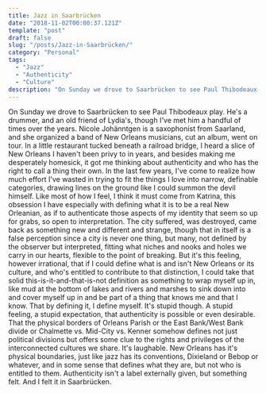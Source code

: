 ```yaml
---
title: Jazz in Saarbrücken
date: "2018-11-02T00:00:37.121Z"
template: "post"
draft: false
slug: "/posts/Jazz-in-Saarbrücken/"
category: "Personal"
tags:
  - "Jazz"
  - "Authenticity"
  - "Culture"
description: "On Sunday we drove to Saarbrücken to see Paul Thibodeaux play. He's a drummer, and an old friend of Lydia's, though I've met him a handful of times over the years. Nicole Johänntgen is a saxophonist from Saarland, and she organized a band of New Orleans musicians, cut an album, went on tour. In a little restaurant..."
---
```


On Sunday we drove to Saarbrücken to see Paul Thibodeaux play. He's a drummer, and an old friend of Lydia's, though I've met him a handful of times over the years. Nicole Johänntgen is a saxophonist from Saarland, and she organized a band of New Orleans musicians, cut an album, went on tour. In a little restaurant tucked beneath a railroad bridge, I heard a slice of New Orleans I haven't been privy to in years, and besides making me desperately homesick, it got me thinking about authenticity and who has the right to call a thing their own. In the last few years, I've come to realize how much effort I've wasted in trying to fit the things I love into narrow, definable categories, drawing lines on the ground like I could summon the devil himself. Like most of how I feel, I think it must come from Katrina, this obsession I have especially with defining what it is to be a real New Orleanian, as if to authenticate those aspects of my identity that seem so up for grabs, so open to interpretation. The city suffered, was destroyed, came back as something new and different and strange, though that in itself is a false perception since a city is never one thing, but many, not defined by the observer but interpreted, fitting what niches and nooks and holes we carry in our hearts, flexible to the point of breaking. But it's this feeling, however irrational, that if I could define what is and isn't New Orleans or its culture, and who's entitled to contribute to that distinction, I could take that solid this-is-it-and-that-is-not definition as something to wrap myself up in, like mud at the bottom of lakes and rivers and marshes to sink down into and cover myself up in and be part of a thing that knows me and that I know. That by defining it, I define myself. It's stupid though. A stupid feeling, a stupid expectation, that authenticity is possible or even desirable. That the physical borders of Orleans Parish or the East Bank/West Bank divide or Chalmette vs. Mid-City vs. Kenner somehow defines not just political divisions but offers some clue to the rights and privileges of the interconnected cultures we share. It's laughable. New Orleans has it's physical boundaries, just like jazz has its conventions, Dixieland or Bebop or whatever, and in some sense that defines what they are, but not who is entitled to them. Authenticity isn't a label externally given, but something felt. And I felt it in Saarbrücken.